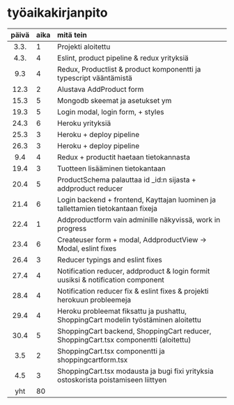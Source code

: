 # työaikakirjanpito

| päivä | aika | mitä tein  |
| :----:|:-----| :-----|
| 3.3.  |  1   | Projekti aloitettu |
| 4.3.  |  4   | Eslint, product pipeline & redux yrityksiä |
| 9.3   |  4   | Redux, Productlist & product komponentti ja typescript vääntämistä |
| 12.3  |  2   | Alustava AddProduct form |
| 15.3  |  5   | Mongodb skeemat ja asetukset ym |
| 19.3  |  5   | Login modal, login form, + styles |
| 24.3  |  6   | Heroku yrityksiä |
| 25.3  |  3   | Heroku + deploy pipeline |
| 26.3  |  3   | Heroku + deploy pipeline |
| 9.4   |  4   | Redux + productit haetaan tietokannasta |
| 19.4  |  3   | Tuotteen lisääminen tietokantaan |
| 20.4  |  5   | ProductSchema palauttaa id _id:n sijasta + addproduct reducer |
| 21.4  |  6   | Login backend + frontend, Kayttajan luominen ja tallettamien tietokantaan fixeja |
| 22.4  |  1   | Addproductform vain adminille näkyvissä, work in progress |
| 23.4  |  6   | Createuser form + modal, AddproductView -> Modal, eslint fixes | 
| 26.4  |  3   | Reducer typings and eslint fixes |
| 27.4  |  4   | Notification reducer, addproduct & login formit uusiksi & notification component |
| 28.4  |  4   | Notification reducer fix & eslint fixes & projekti herokuun probleemeja |
| 29.4  |  4   | Heroku probleemat fiksattu ja pushattu, ShoppingCart modelin työstäminen aloitettu |
| 30.4  |  5   | ShoppingCart backend, ShoppingCart reducer, ShoppingCart.tsx componentti (aloitettu) |
| 3.5   |  2   | ShoppingCart.tsx componentti ja shoppingcartform.tsx |
| 4.5   |  3   | ShoppingCart.tsx modausta ja bugi fixi yrityksia ostoskorista poistamiseen liittyen |
| yht   |  80  | | 
